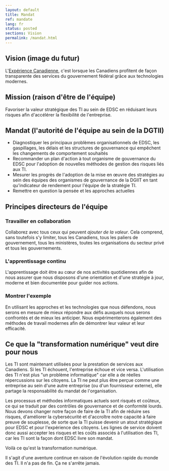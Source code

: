 ```yaml
---
layout: default
title: Mandat
ref: mandate
lang: fr
status: posted
sections: Vision
permalink: /mandat.html
---
```


## Vision (image du futur)

L'[Expérience Canadienne](human-development-life-cycle.html), c'est lorsque les Canadiens profitent de façon transparente des services du gouvernement fédéral grâce aux technologies modernes.

## Mission (raison d'être de l'équipe)

Favoriser la valeur stratégique des TI au sein de EDSC en réduisant leurs risques afin d'accélérer la flexibilité de l'entreprise.

## Mandat (l'autorité de l'équipe au sein de la DGTII)

- Diagnostiquer les principaux problèmes organisationnels de EDSC, les gaspillages, les délais et les structures de gouvernance qui empêchent les changements de comportement souhaités
- Recommander un plan d'action à tout organisme de gouvernance du EDSC pour l'adoption de nouvelles méthodes de gestion des risques liés aux TI.
- Mesurer les progrès de l'adoption de la mise en œuvre des stratégies au sein des équipes des organismes de gouvernance de la DGIIT en tant qu'indicateur de rendement pour l'équipe de la stratégie TI.
- Remettre en question la pensée et les approches actuelles

## Principes directeurs de l'équipe

### Travailler en collaboration

Collaborez avec tous ceux qui peuvent _ajouter de la valeur_.
Cela comprend, sans toutefois s'y limiter, tous les Canadiens, tous les paliers de gouvernement, tous les ministères, toutes les organisations du secteur privé et tous les gouvernements.

### L'apprentissage continu

L'apprentissage doit être au cœur de nos activités quotidiennes afin de nous assurer que nous disposons d'une orientation et d'une stratégie à jour, moderne et bien documentée pour guider nos actions.

### Montrer l'exemple

En utilisant les approches et les technologies que nous défendons, nous serons en mesure de mieux répondre aux défis auxquels nous serons confrontés et de mieux les anticiper.
Nous expérimenterons également des méthodes de travail modernes afin de démontrer leur valeur et leur efficacité.

## Ce que la "transformation numérique" veut dire pour nous

Les TI sont maintenant utilisées pour la prestation de services aux Canadiens. Si les TI échouent, l'entreprise échoue et vice versa. L'utilisation des TI n'est plus "un problème informatique" car elle a de réelles répercussions sur les citoyens. La TI ne peut plus être perçue comme une entreprise au sein d'une autre entreprise (ou d'un fournisseur externe), elle partage la responsabilité du mandat de l'organisation.

Les processus et méthodes informatiques actuels sont risqués et coûteux, ce qui se traduit par des contrôles de gouvernance et de conformité lourds. Nous devons changer notre façon de faire de la TI afin de réduire ses risques, d'améliorer la cybersécurité et d'accroître notre capacité à faire preuve de souplesse, de sorte que la TI puisse devenir un atout stratégique pour EDSC et pour l'expérience des citoyens. Les lignes de service doivent donc aussi accepter les risques et les coûts associés à l'utilisation des TI, car les TI sont la façon dont EDSC livre son mandat.

Voilà ce qu'est la transformation numérique.

Il s'agit d'une aventure continue en raison de l'évolution rapide du monde des TI. Il n'a pas de fin. Ça ne s'arrête jamais.

